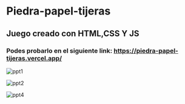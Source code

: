 # Piedra-papel-tijeras
## Juego creado con HTML,CSS Y JS
### Podes probarlo en el siguiente link: https://piedra-papel-tijeras.vercel.app/




![ppt1](https://user-images.githubusercontent.com/84631641/183742619-98c7a6ac-c5a7-4aaa-81b8-5c479f8111af.png)


![ppt2](https://user-images.githubusercontent.com/84631641/183742638-2132420c-a842-4467-8b4a-bfbf8efe02d7.png)


![ppt4](https://user-images.githubusercontent.com/84631641/183742647-61b91b27-4ced-47a1-8e11-9ab61abfd3fb.png)
